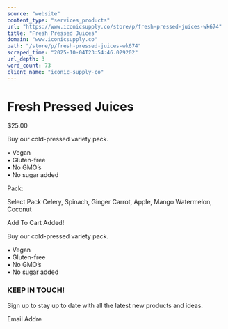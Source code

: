 ```yaml
---
source: "website"
content_type: "services_products"
url: "https://www.iconicsupply.co/store/p/fresh-pressed-juices-wk674"
title: "Fresh Pressed Juices"
domain: "www.iconicsupply.co"
path: "/store/p/fresh-pressed-juices-wk674"
scraped_time: "2025-10-04T23:54:46.029202"
url_depth: 3
word_count: 73
client_name: "iconic-supply-co"
---
```


# Fresh Pressed Juices

$25.00

Buy our cold-pressed variety pack.

• Vegan  
• Gluten-free  
• No GMO’s  
• No sugar added

Pack:

Select Pack Celery, Spinach, Ginger Carrot, Apple, Mango Watermelon, Coconut

Add To Cart Added!

Buy our cold-pressed variety pack.

• Vegan  
• Gluten-free  
• No GMO’s  
• No sugar added

### KEEP IN TOUCH!

Sign up to stay up to date with all the latest new products and ideas.

Email Addre